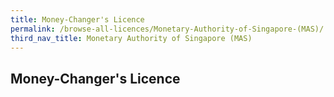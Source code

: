 ```yaml
---
title: Money-Changer's Licence
permalink: /browse-all-licences/Monetary-Authority-of-Singapore-(MAS)/
third_nav_title: Monetary Authority of Singapore (MAS)
---
```

## Money-Changer's Licence
